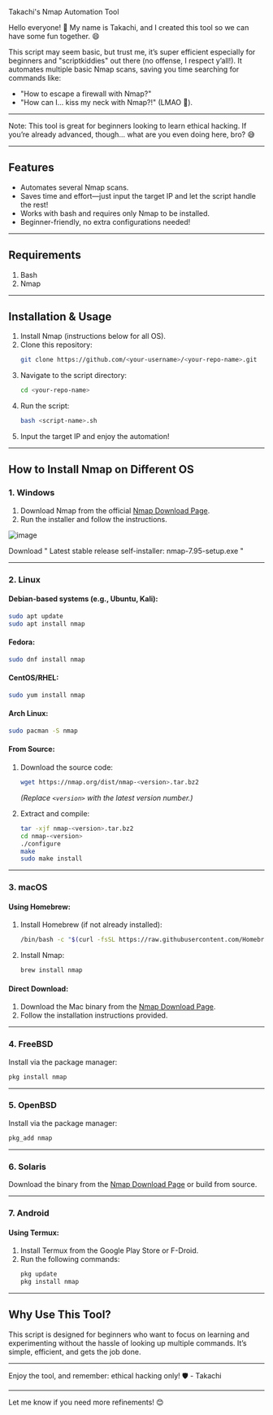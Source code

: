 Takachi's Nmap Automation Tool

Hello everyone! 👋 My name is Takachi, and I created this tool so we can have some fun together. 😄

This script may seem basic, but trust me, it’s super efficient especially for beginners and "scriptkiddies" out there (no offense, I respect y’all!). It automates multiple basic Nmap scans, saving you time searching for commands like:  
- "How to escape a firewall with Nmap?" 
- "How can I... kiss my neck with Nmap?!" (LMAO 🤣).  



---
Note:
This tool is great for beginners looking to learn ethical hacking. If you’re already advanced, though... what are you even doing here, bro? 😅  

---

## Features
- Automates several Nmap scans.  
- Saves time and effort—just input the target IP and let the script handle the rest!  
- Works with bash and requires only Nmap to be installed.  
- Beginner-friendly, no extra configurations needed!  

---

## Requirements
1. Bash  
2. Nmap  

---

## Installation & Usage
1. Install Nmap (instructions below for all OS).  
2. Clone this repository:
   ```bash
   git clone https://github.com/<your-username>/<your-repo-name>.git
   ```
3. Navigate to the script directory:
   ```bash
   cd <your-repo-name>
   ```
4. Run the script:
   ```bash
   bash <script-name>.sh
   ```
5. Input the target IP and enjoy the automation!

---

## How to Install Nmap on Different OS

### 1. Windows
1. Download Nmap from the official [Nmap Download Page](https://nmap.org/download#windows).  
2. Run the installer and follow the instructions.  

![image](https://github.com/user-attachments/assets/e9e0dab8-33e6-43da-bcc5-e7dbe24beba1)

Download " Latest stable release self-installer: nmap-7.95-setup.exe "


---

### 2. Linux
#### Debian-based systems (e.g., Ubuntu, Kali):
```bash
sudo apt update
sudo apt install nmap
```

#### Fedora:
```bash
sudo dnf install nmap
```

#### CentOS/RHEL:
```bash
sudo yum install nmap
```

#### Arch Linux:
```bash
sudo pacman -S nmap
```

#### From Source:
1. Download the source code:
   ```bash
   wget https://nmap.org/dist/nmap-<version>.tar.bz2
   ```
   *(Replace `<version>` with the latest version number.)*

2. Extract and compile:
   ```bash
   tar -xjf nmap-<version>.tar.bz2
   cd nmap-<version>
   ./configure
   make
   sudo make install
   ```

---

### 3. macOS
#### Using Homebrew:
1. Install Homebrew (if not already installed):
   ```bash
   /bin/bash -c "$(curl -fsSL https://raw.githubusercontent.com/Homebrew/install/HEAD/install.sh)"
   ```
2. Install Nmap:
   ```bash
   brew install nmap
   ```

#### Direct Download:
1. Download the Mac binary from the [Nmap Download Page](https://nmap.org/download.html).  
2. Follow the installation instructions provided.

---

### 4. FreeBSD
Install via the package manager:
```bash
pkg install nmap
```

---

### 5. OpenBSD
Install via the package manager:
```bash
pkg_add nmap
```

---

### 6. Solaris
Download the binary from the [Nmap Download Page](https://nmap.org/download.html) or build from source.

---

### 7. Android
#### Using Termux:
1. Install Termux from the Google Play Store or F-Droid.  
2. Run the following commands:
   ```bash
   pkg update
   pkg install nmap
   ```

---

## Why Use This Tool?
This script is designed for beginners who want to focus on learning and experimenting without the hassle of looking up multiple commands. It’s simple, efficient, and gets the job done.

---

Enjoy the tool, and remember: ethical hacking only! 🛡️
\- Takachi

--- 

Let me know if you need more refinements! 😊
